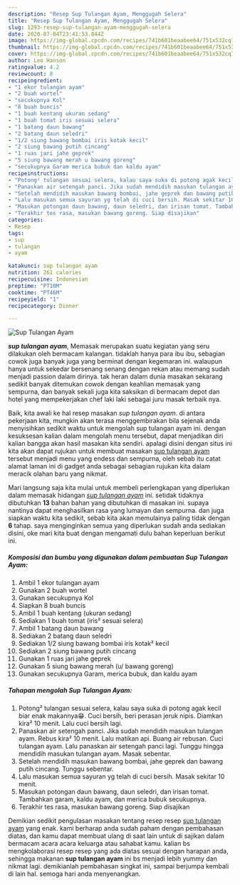 ```yaml
---
description: "Resep Sup Tulangan Ayam, Menggugah Selera"
title: "Resep Sup Tulangan Ayam, Menggugah Selera"
slug: 1293-resep-sup-tulangan-ayam-menggugah-selera
date: 2020-07-04T23:41:53.844Z
image: https://img-global.cpcdn.com/recipes/741b601beaabee64/751x532cq70/sup-tulangan-ayam-foto-resep-utama.jpg
thumbnail: https://img-global.cpcdn.com/recipes/741b601beaabee64/751x532cq70/sup-tulangan-ayam-foto-resep-utama.jpg
cover: https://img-global.cpcdn.com/recipes/741b601beaabee64/751x532cq70/sup-tulangan-ayam-foto-resep-utama.jpg
author: Leo Hanson
ratingvalue: 4.2
reviewcount: 8
recipeingredient:
- "1 ekor tulangan ayam"
- "2 buah wortel"
- "secukupnya Kol"
- "8 buah buncis"
- "1 buah kentang ukuran sedang"
- "1 buah tomat iris sesuai selera"
- "1 batang daun bawang"
- "2 batang daun seledri"
- "1/2 siung bawang bombai iris kotak kecil"
- "2 siung bawang putih cincang"
- "1 ruas jari jahe geprek"
- "5 siung bawang merah u bawang goreng"
- "secukupnya Garam merica bubuk dan kaldu ayam"
recipeinstructions:
- "Potong² tulangan sesuai selera, kalau saya suka di potong agak kecil biar enak makannya😁. Cuci bersih, beri perasan jeruk nipis. Diamkan kira² 10 menit. Lalu cuci bersih lagi."
- "Panaskan air setengah panci. Jika sudah mendidih masukan tulangan ayam. Rebus kira² 10 menit. Lalu matikan api. Buang air rebusan. Cuci tulangan ayam. Lalu panaskan air setengah panci lagi. Tunggu hingga mendidih masukan tulangan ayam. Masak sebentar."
- "Setelah mendidih masukan bawang bombai, jahe geprek dan bawang putih cincang. Tunggu sebentar."
- "Lalu masukan semua sayuran yg telah di cuci bersih. Masak sekitar 10 menit."
- "Masukan potongan daun bawang, daun seledri, dan irisan tomat. Tambahkan garam, kaldu ayam, dan merica bubuk secukupnya."
- "Terakhir tes rasa, masukan bawang goreng. Siap disajikan"
categories:
- Resep
tags:
- sup
- tulangan
- ayam

katakunci: sup tulangan ayam 
nutrition: 261 calories
recipecuisine: Indonesian
preptime: "PT10M"
cooktime: "PT46M"
recipeyield: "1"
recipecategory: Dinner

---
```



![Sup Tulangan Ayam](https://img-global.cpcdn.com/recipes/741b601beaabee64/751x532cq70/sup-tulangan-ayam-foto-resep-utama.jpg)

<b><i>sup tulangan ayam</i></b>, Memasak merupakan suatu kegiatan yang seru dilakukan oleh bermacam kalangan. tidaklah hanya para ibu ibu, sebagian cowok juga banyak juga yang berminat dengan kegemaran ini. walaupun hanya untuk sekedar bersenang senang dengan rekan atau memang sudah menjadi passion dalam dirinya. tak heran dalam dunia masakan sekarang sedikit banyak ditemukan cowok dengan keahlian memasak yang sempurna, dan banyak sekali juga kita saksikan di bermacam depot dan hotel yang mempekerjakan chef laki laki sebagai juru masak terbaik nya.



Baik, kita awali ke hal resep masakan <i>sup tulangan ayam</i>. di antara pekerjaan kita, mungkin akan terasa menggembirakan bila sejenak anda menyisihkan sedikit waktu untuk mengolah sup tulangan ayam ini. dengan kesuksesan kalian dalam mengolah menu tersebut, dapat menjadikan diri kalian bangga akan hasil masakan kita sendiri. apalagi disini dengan situs ini kita akan dapat rujukan untuk membuat masakan <u>sup tulangan ayam</u> tersebut menjadi menu yang endess dan sempurna, oleh sebab itu catat alamat laman ini di gadget anda sebagai sebagian rujukan kita dalam meracik olahan baru yang nikmat.


Mari langsung saja kita mulai untuk membeli perlengkapan yang diperlukan dalam memasak hidangan <u><i>sup tulangan ayam</i></u> ini. setidak tidaknya dibutuhkan <b>13</b> bahan bahan yang dibutuhkan di masakan ini. supaya nantinya dapat menghasilkan rasa yang lumayan dan sempurna. dan juga siapkan waktu kita sedikit, sebab kita akan memulainya paling tidak dengan <b>6</b> tahap. saya menginginkan semua yang diperlukan sudah anda sediakan disini, oke mari kita buat dengan mengamati dulu bahan keperluan berikut ini.

<!--inarticleads1-->

##### Komposisi dan bumbu yang digunakan dalam pembuatan Sup Tulangan Ayam:

1. Ambil 1 ekor tulangan ayam
1. Gunakan 2 buah wortel
1. Gunakan secukupnya Kol
1. Siapkan 8 buah buncis
1. Ambil 1 buah kentang (ukuran sedang)
1. Sediakan 1 buah tomat (iris² sesuai selera)
1. Ambil 1 batang daun bawang
1. Sediakan 2 batang daun seledri
1. Sediakan 1/2 siung bawang bombai iris kotak² kecil
1. Sediakan 2 siung bawang putih cincang
1. Gunakan 1 ruas jari jahe geprek
1. Gunakan 5 siung bawang merah (u/ bawang goreng)
1. Gunakan secukupnya Garam, merica bubuk, dan kaldu ayam




<!--inarticleads2-->

##### Tahapan mengolah Sup Tulangan Ayam:

1. Potong² tulangan sesuai selera, kalau saya suka di potong agak kecil biar enak makannya😁. Cuci bersih, beri perasan jeruk nipis. Diamkan kira² 10 menit. Lalu cuci bersih lagi.
1. Panaskan air setengah panci. Jika sudah mendidih masukan tulangan ayam. Rebus kira² 10 menit. Lalu matikan api. Buang air rebusan. Cuci tulangan ayam. Lalu panaskan air setengah panci lagi. Tunggu hingga mendidih masukan tulangan ayam. Masak sebentar.
1. Setelah mendidih masukan bawang bombai, jahe geprek dan bawang putih cincang. Tunggu sebentar.
1. Lalu masukan semua sayuran yg telah di cuci bersih. Masak sekitar 10 menit.
1. Masukan potongan daun bawang, daun seledri, dan irisan tomat. Tambahkan garam, kaldu ayam, dan merica bubuk secukupnya.
1. Terakhir tes rasa, masukan bawang goreng. Siap disajikan




Demikian sedikit pengulasan masakan tentang resep resep <u>sup tulangan ayam</u> yang enak. kami berharap anda sudah paham dengan pembahasan diatas, dan kamu dapat membuat ulang di saat lain untuk di sajikan dalam bermacam acara acara keluarga atau sahabat kamu. kalian bs mengkolaborasi resep resep yang ada diatas sesuai dengan harapan anda, sehingga makanan <b>sup tulangan ayam</b> ini bs menjadi lebih yummy dan nikmat lagi. demikianlah pembahasan singkat ini, sampai berjumpa kembali di lain hal. semoga hari anda menyenangkan.
